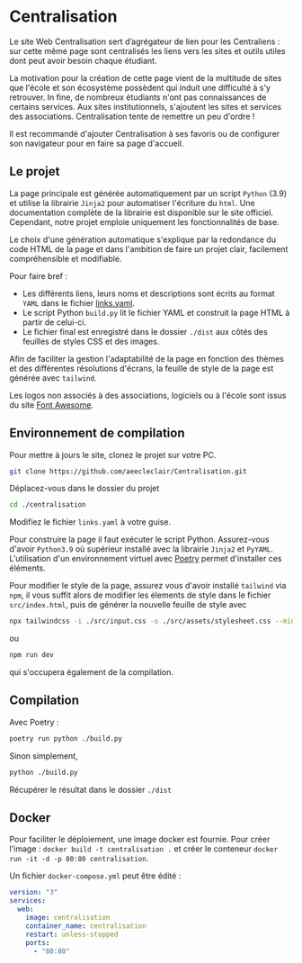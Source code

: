 # Centralisation

Le site Web Centralisation sert d’agrégateur de lien pour les Centraliens : sur cette même page sont centralisés les liens vers les sites et outils utiles dont peut avoir besoin chaque étudiant.

La motivation pour la création de cette page vient de la multitude de sites que l'école et son écosystème possèdent qui induit une difficulté à s'y retrouver. In fine, de nombreux étudiants n'ont pas connaissances de certains services. Aux sites institutionnels, s'ajoutent les sites et services des associations. Centralisation tente de remettre un peu d'ordre !

Il est recommandé d'ajouter Centralisation à ses favoris ou de configurer son navigateur pour en faire sa page d'accueil.

## Le projet

La page principale est générée automatiquement par un script `Python` (3.9) et utilise la librairie `Jinja2` pour automatiser l'écriture du `html`. Une documentation complète de la librairie est disponible sur le site officiel. Cependant, notre projet emploie uniquement les fonctionnalités de base.

Le choix d'une génération automatique s'explique par la redondance du code HTML de la page et dans l'ambition de faire un projet clair, facilement compréhensible et modifiable.

Pour faire bref :

- Les différents liens, leurs noms et descriptions sont écrits au format `YAML` dans le fichier [links.yaml](./links.yaml).
- Le script Python `build.py` lit le fichier YAML et construit la page HTML à partir de celui-ci.
- Le fichier final est enregistré dans le dossier `./dist` aux côtés des feuilles de styles CSS et des images.

Afin de faciliter la gestion l'adaptabilité de la page en fonction des thèmes et des différentes résolutions d'écrans, la feuille de style de la page est générée avec `tailwind`. 

Les logos non associés à des associations, logiciels ou à l'école sont issus du site [Font Awesome](https://fontawesome.com/search).

## Environnement de compilation

Pour mettre à jours le site, clonez le projet sur votre PC.

```bash
git clone https://github.com/aeecleclair/Centralisation.git
```

Déplacez-vous dans le dossier du projet

```bash
cd ./centralisation
```

Modifiez le fichier `links.yaml` à votre guise.

Pour construire la page il faut exécuter le script Python. Assurez-vous d'avoir `Python3.9` où supérieur installé avec la librairie `Jinja2` et `PyYAML`. L'utilisation d'un environnement virtuel avec [Poetry](https://python-poetry.org/) permet d'installer ces éléments.

Pour modifier le style de la page, assurez vous d'avoir installé `tailwind` via `npm`, il vous suffit alors de modifier les élements de style dans le fichier `src/index.html`, puis de générer la nouvelle feuille de style avec

```bash
npx tailwindcss -i ./src/input.css -o ./src/assets/stylesheet.css --minify
```
ou

```bash
npm run dev
```

qui s'occupera également de la compilation.

## Compilation

Avec Poetry :

```bash
poetry run python ./build.py
```

Sinon simplement,

```bash
python ./build.py
```

Récupérer le résultat dans le dossier `./dist`

## Docker

Pour faciliter le déploiement, une image docker est fournie. Pour créer l'image : `docker build -t centralisation .` et créer le conteneur `docker run -it -d -p 80:80 centralisation`.

Un fichier `docker-compose.yml` peut être édité :

```yml
version: "3"
services:
  web:
    image: centralisation
    container_name: centralisation
    restart: unless-stopped
    ports:
      - "80:80"
```
